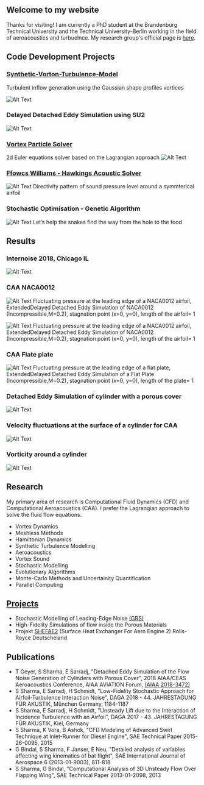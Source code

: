 ## Welcome to my website

Thanks for visiting! I am currently a PhD student at the Brandenburg Technical University and the Technical University-Berlin working in the field of aeroacoustics and turbuelnce. My research group's official page is [here](https://www.b-tu.de/fg-akustik/).

## Code Development Projects

### [Synthetic-Vorton-Turbulence-Model](https://github.com/Sparsh-Sharma/Synthetic-Vorton-Turbulence-Model)
Turbulent inflow generation using the Gaussian shape profiles vortices

![Alt Text](./gauss.jpg)

### Delayed Detached Eddy Simulation using SU2
![Alt Text](./rod-airfoil.gif)

### [Vortex Particle Solver](https://github.com/Sparsh-Sharma/Lagrangian-Solver-for-Euler-Equations)
2d Euler equations solver based on the Lagrangian approach
![Alt Text](./basic_animation.gif)

### [Ffowcs Williams - Hawkings Acoustic Solver](https://github.com/Sparsh-Sharma/Ffowcs-Williams-Hawkings-Acoustic-analogy)
![Alt Text](./acoustics.JPG)
Directivity pattern of sound pressure level around a symmterical airfoil

### Stochastic Optimisation - Genetic Algorithm 
![Alt Text](./genetic.gif)
Let’s help the snakes find the way from the hole to the food

## Results
### Internoise 2018, Chicago IL
![Alt Text](./inter.jpg)

### CAA NACA0012

![Alt Text](./grayscale11.gif)
Fluctuating pressure at the leading edge of a NACA0012 airfoil, ExtendedDelayed Detached Eddy Simulation of NACA0012 (Incompressible,M=0.2), stagnation point (x=0, y=0), length of the airfoil= 1

![Alt Text](./grayscale12.gif)
Fluctuating pressure at the leading edge of a NACA0012 airfoil, ExtendedDelayed Detached Eddy Simulation of NACA0012 (Incompressible,M=0.2), stagnation point (x=0, y=0), length of the airfoil= 1

### CAA Flate plate

![Alt Text](./grayscale3.gif)
Fluctuating pressure at the leading edge of a flat plate, ExtendedDelayed Detached Eddy Simulation of a Flat Plate (Incompressible,M=0.2), stagnation point (x=0, y=0), length of the plate= 1

### Detached Eddy Simulation of cylinder with a porous cover
![Alt Text](./grayscale4.gif)

### Velocity fluctuations at the surface of a cylinder for CAA
![Alt Text](./grayscale5.gif)

### Vorticity around a cylinder
![Alt Text](./grayscale9.gif)

## Research

My primary area of research is Computational Fluid Dynamics (CFD) and Computational Aeroacoustics (CAA). I prefer the Lagrangian approach to solve the fluid flow equations.

- Vortex Dynamics
- Meshless Methods
- Hamiltonian Dynamics
- Synthetic Turbulence Modelling
- Aeroacoustics
- Vortex Sound
- Stochastic Modelling
- Evolutionary Algorithms
- Monte-Carlo Methods and Uncertainity Quantification
- Parallel Computing
 
## [Projects](./another-page.html)

- Stochastic Modelling of Leading-Edge Noise [(GRS)](https://www.b-tu.de/researchschool/cluster/cluster-3-stochmethod)
- High-Fidelity Simulations of flow inside the Porous Materials
- Projekt [SHEFAE2](https://ec.europa.eu/inea/en/horizon-2020/projects/h2020-transport/aviation/shefae-2) (Surface Heat Exchanger For Aero Engine 2) Rolls-Royce Deutscheland

## Publications

- T Geyer, S Sharma, E Sarradj, "Detached Eddy Simulation of the Flow Noise Generation of Cylinders with Porous Cover", 2018 AIAA/CEAS Aeroacoustics Conference, AIAA AVIATION Forum, [(AIAA 2018-3472)](https://www.google.de/url?sa=t&rct=j&q=&esrc=s&source=web&cd=1&cad=rja&uact=8&ved=2ahUKEwi_hJ22u7jcAhWGKVAKHfaSB2MQFjAAegQIABAB&url=https%3A%2F%2Farc.aiaa.org%2Fdoi%2Fabs%2F10.2514%2F6.2018-3472&usg=AOvVaw0eLhBQyFuI-UqnKwdPerLM)
- S Sharma, E Sarradj, H Schmidt, "Low-Fidelity Stochastic Approach for Airfoil-Turbulence Interaction Noise", DAGA 2018 - 44. JAHRESTAGUNG FÜR AKUSTIK, München Germany, 1184-1187
- S Sharma, E Sarradj, H Schmidt, "Unsteady Lift due to the Interaction of Incidence Turbulence with an Airfoil", DAGA 2017 - 43. JAHRESTAGUNG FÜR AKUSTIK, Kiel, Germany
- S Sharma, K Vora, B Ashok, "CFD Modeling of Advanced Swirl Technique at Inlet-Runner for Diesel Engine", SAE Technical Paper 2015-26-0095, 2015
- G Bindal, S Sharma, F Janser, E Neu, "Detailed analysis of variables affecting wing kinematics of bat flight", SAE International Journal of Aerospace 6 (2013-01-9003), 811-818
- S Sharma, G Bindal, "Computational Analysis of 3D Unsteady Flow Over Flapping Wing", SAE Technical Paper 2013-01-2098, 2013
